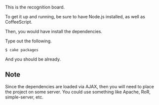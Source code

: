 This is the recognition board.

To get it up and running, be sure to have Node.js installed, as well as CoffeeScript.

Then, you would have install the dependencies.

Type out the following.

    $ cake packages

And you should be already.

## Note

Since the dependencies are loaded via AJAX, then you will need to place the project on some server. You could use something like Apache, RoR, simple-server, etc.
